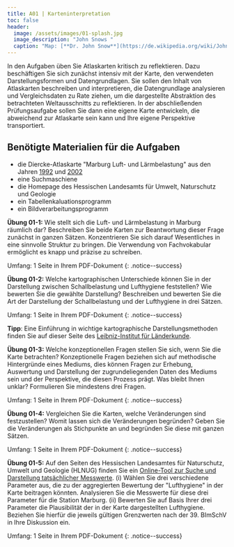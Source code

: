 ```yaml
---
title: A01 | Karteninterpretation
toc: false
header:
  image: /assets/images/01-splash.jpg
  image_description: "John Snows "
  caption: "Map: [**Dr. John Snow**](https://de.wikipedia.org/wiki/John_Snow_(Mediziner)) [Wellcome Library via wikimedia](https://w.wiki/QtV)"
---
```



In den Aufgaben üben Sie Atlaskarten kritisch zu reflektieren. Dazu beschäftigen Sie sich zunächst intensiv mit der Karte, den verwendeten Darstellungsformen und Datengrundlagen. Sie sollen den Inhalt von Atlaskarten beschreiben und interpretieren, die Datengrundlage analysieren und Vergleichsdaten zu Rate ziehen, um die dargestellte Abstraktion des betrachteten Weltausschnitts zu reflektieren. In der abschließenden Prüfungsaufgabe sollen Sie dann eine eigene Karte entwickeln, die abweichend zur Atlaskarte sein kann und Ihre eigene Perspektive transportiert.


## Benötigte Materialien für die Aufgaben
* die Diercke-Atlaskarte "Marburg Luft- und Lärmbelastung" aus den Jahren [1992](https://ilias.uni-marburg.de/ilias.php?baseClass=ilrepositorygui&cmd=sendfile&ref_id=4144799) und [2002](https://ilias.uni-marburg.de/ilias.php?baseClass=ilrepositorygui&cmd=sendfile&ref_id=4144800)
* eine Suchmaschiene
* die Homepage des Hessischen Landesamts für Umwelt, Naturschutz und Geologie
* ein Tabellenkaluationsprogramm
* ein Bildverarbeitungsprogramm



**Übung 01-1:** Wie stellt sich die Luft- und Lärmbelastung in Marburg räumlich dar? Beschreiben Sie beide Karten zur Beantwortung dieser Frage zunächst in ganzen Sätzen. Konzentrieren Sie sich darauf Wesentliches in eine sinnvolle Struktur zu bringen. Die Verwendung von Fachvokabular ermöglicht es knapp und präzise zu schreiben.  

Umfang: 1 Seite in Ihrem PDF-Dokument 
{: .notice--success}

**Übung 01-2:** Welche kartographischen Unterschiede können Sie in der Darstellung zwischen Schallbelastung und Lufthygiene feststellen? Wie bewerten Sie die gewählte Darstellung? Beschreiben und bewerten Sie die Art der Darstellung der Schallbelastung und der Lufthygiene in drei Sätzen.

Umfang: 1 Seite in Ihrem PDF-Dokument
{: .notice--success}

**Tipp**: Eine Einführung in wichtige kartographische Darstellungsmethoden finden Sie auf dieser Seite des [Leibniz-Institut für Länderkunde](https://www.nationalatlas.de/?page_id=179).


**Übung 01-3:** Welche konzeptionellen Fragen stellen Sie sich, wenn Sie die Karte betrachten? Konzeptionelle Fragen beziehen sich auf methodische Hintergründe eines Mediums, dies können Fragen zur Erhebung, Auswertung und Darstellung der zugrundeliegenden Daten des Mediums sein und der Perspektive, die diesen Prozess prägt. Was bleibt Ihnen unklar? Formulieren Sie mindestens drei Fragen.

Umfang: 1 Seite in Ihrem PDF-Dokument
{: .notice--success}


**Übung 01-4:** Vergleichen Sie die Karten, welche Veränderungen sind festzustellen? Womit lassen sich die Veränderungen begründen? Geben Sie die Veränderungen als Stichpunkte an und begründen Sie diese mit ganzen Sätzen.

Umfang: 1 Seite in Ihrem PDF-Dokument
{: .notice--success}


**Übung 01-5:** Auf den Seiten des Hessischen Landesamtes für Naturschutz, Umwelt und Geologie (HLNUG) finden Sie ein [Online-Tool zur Suche und Darstellung tatsächlicher Messwerte](https://www.hlnug.de/messwerte/luft/). (i) Wählen Sie drei verschiedene Parameter aus, die zu der aggregierten Bewertung der "Lufthygiene" in der Karte beitragen könnten. Analysieren Sie die Messwerte für diese drei Parameter für die Station Marburg. (ii) Bewerten Sie auf Basis Ihrer drei Parameter die Plausibilität der in der Karte dargestellten Lufthygiene. Beziehen Sie hierfür die jeweils gültigen Grenzwerten nach der 39. BImSchV in Ihre Diskussion ein.

Umfang: 1 Seite in Ihrem PDF-Dokument
{: .notice--success}





